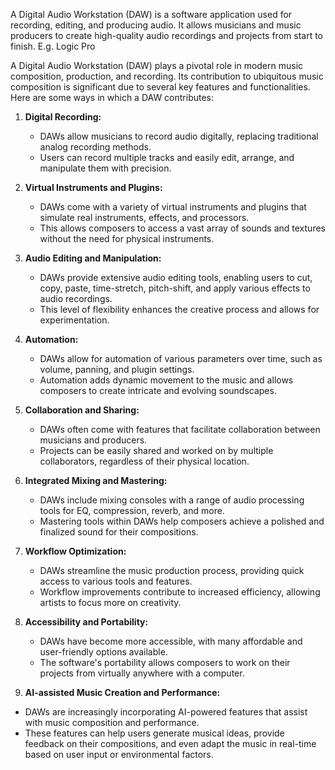 A Digital Audio Workstation (DAW) is a software application used for recording, editing, and producing audio. It allows musicians and music producers to create high-quality audio recordings and projects from start to finish.
E.g. Logic Pro


A Digital Audio Workstation (DAW) plays a pivotal role in modern music composition, production, and recording. Its contribution to ubiquitous music composition is significant due to several key features and functionalities. Here are some ways in which a DAW contributes:

1. **Digital Recording:**
    
    - DAWs allow musicians to record audio digitally, replacing traditional analog recording methods.
    - Users can record multiple tracks and easily edit, arrange, and manipulate them with precision.

1. **Virtual Instruments and Plugins:**
    
    - DAWs come with a variety of virtual instruments and plugins that simulate real instruments, effects, and processors.
    - This allows composers to access a vast array of sounds and textures without the need for physical instruments.
4. **Audio Editing and Manipulation:**
    
    - DAWs provide extensive audio editing tools, enabling users to cut, copy, paste, time-stretch, pitch-shift, and apply various effects to audio recordings.
    - This level of flexibility enhances the creative process and allows for experimentation.

1. **Automation:**
    
    - DAWs allow for automation of various parameters over time, such as volume, panning, and plugin settings.
    - Automation adds dynamic movement to the music and allows composers to create intricate and evolving soundscapes.

1. **Collaboration and Sharing:**
    
    - DAWs often come with features that facilitate collaboration between musicians and producers.
    - Projects can be easily shared and worked on by multiple collaborators, regardless of their physical location.
8. **Integrated Mixing and Mastering:**
    
    - DAWs include mixing consoles with a range of audio processing tools for EQ, compression, reverb, and more.
    - Mastering tools within DAWs help composers achieve a polished and finalized sound for their compositions.
9. **Workflow Optimization:**
    
    - DAWs streamline the music production process, providing quick access to various tools and features.
    - Workflow improvements contribute to increased efficiency, allowing artists to focus more on creativity.
10. **Accessibility and Portability:**
    
    - DAWs have become more accessible, with many affordable and user-friendly options available.
    - The software's portability allows composers to work on their projects from virtually anywhere with a computer.

1. **AI-assisted Music Creation and Performance:**

- DAWs are increasingly incorporating AI-powered features that assist with music composition and performance.
- These features can help users generate musical ideas, provide feedback on their compositions, and even adapt the music in real-time based on user input or environmental factors.